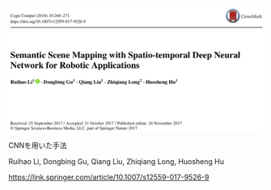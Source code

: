 ![論文](https://github.com/soraKING44/survey_paper/blob/images/semantic_mapping/indoor/3D/Semantic%20Scene%20Mapping%20with%20Spatio-temporal%20Deep%20Neural%20Network%20for%20Robotic%20Applications.png)

CNNを用いた手法

Ruihao Li, Dongbing Gu, Qiang Liu, Zhiqiang Long, Huosheng Hu

https://link.springer.com/article/10.1007/s12559-017-9526-9
